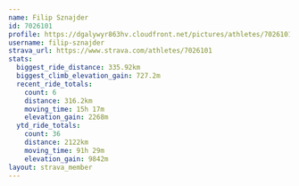 ```yaml
---
name: Filip Sznajder
id: 7026101
profile: https://dgalywyr863hv.cloudfront.net/pictures/athletes/7026101/2123836/19/large.jpg
username: filip-sznajder
strava_url: https://www.strava.com/athletes/7026101
stats:
  biggest_ride_distance: 335.92km
  biggest_climb_elevation_gain: 727.2m
  recent_ride_totals:
    count: 6
    distance: 316.2km
    moving_time: 15h 17m
    elevation_gain: 2268m
  ytd_ride_totals:
    count: 36
    distance: 2122km
    moving_time: 91h 29m
    elevation_gain: 9842m
layout: strava_member
--- 
```

